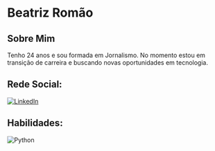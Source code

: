 # Beatriz Romão


## Sobre Mim
Tenho 24 anos e sou formada em Jornalismo. No momento estou em transição de carreira e buscando novas oportunidades em tecnologia.

## Rede Social:
[![LinkedIn](https://img.shields.io/badge/LinkedIn-000?style=for-the-badge&logo=linkedin&logoColor=0E76A8)](https://www.linkedin.com/in/beatriz-rom%C3%A3o-10a9a2154/)

## Habilidades:
![Python](https://img.shields.io/badge/Python-000?style=for-the-badge&logo=python)
